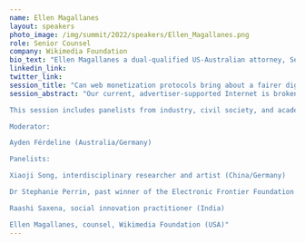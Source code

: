 ```yaml
---
name: Ellen Magallanes
layout: speakers
photo_image: /img/summit/2022/speakers/Ellen_Magallanes.png
role: Senior Counsel
company: Wikimedia Foundation
bio_text: "Ellen Magallanes a dual-qualified US-Australian attorney, Secretary at the Internet Law and Policy Foundry, and Senior Counsel at the Wikimedia Foundation. Privacy law, like all the best rabbit holes, was something she fell into and never looked back. Now she furthers her interest in privacy with tech law advocacy in both of her homes: Australia and the US. She is currently based in the San Francisco Bay Area."
linkedin_link:
twitter_link:
session_title: "Can web monetization protocols bring about a fairer digital future?"
session_abstract: "Our current, advertiser-supported Internet is broken. The business models underpinning data brokers, tracking, and programmatic advertising are predatory, and the tiny percentage of revenue that flows back to content creators often makes their work unsustainable. New technologies, like open payment networks that support micropayments and drip-style donations, are fostering more equitable alternatives for funding the work of individual creators and collectives. More democratic governance mechanisms and processes are able, or have the potential, to scale and support new forms of collective decision-making and digital participation. But how can early adopters ensure that these technologies are used for the public good, rather than supporting hyper-capitalist systems that have made the current digital landscape so inequitable? And what best practices can be learned from existing open source projects that operate in the public interest?

This session includes panelists from industry, civil society, and academia who will discuss the challenges and opportunities that exist in an alternatively-funded online world.

Moderator:

Ayden Férdeline (Australia/Germany)

Panelists:

Xiaoji Song, interdisciplinary researcher and artist (China/Germany)

Dr Stephanie Perrin, past winner of the Electronic Frontier Foundation ‘Pioneer Award’ (Canada)

Raashi Saxena, social innovation practitioner (India)

Ellen Magallanes, counsel, Wikimedia Foundation (USA)"
---
```


